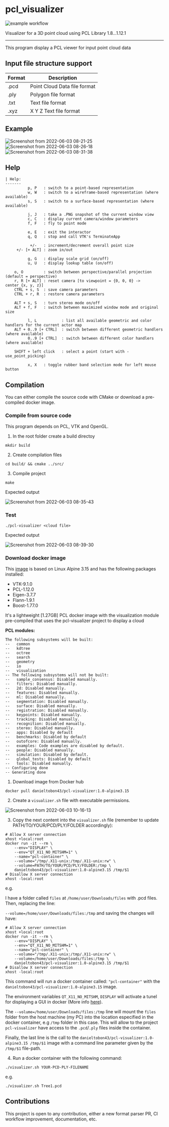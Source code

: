 # pcl_visualizer
![example workflow](https://github.com/danielTobon43/pcl_visualizer/actions/workflows/ci.yml/badge.svg?branch=master)

Visualizer for a 3D point cloud using PCL Library 1.8...1.12.1

----------------------

This program display a PCL viewer for input point cloud data

## Input file structure support
| Format      | Description |
| ----------- | ----------- |
| .pcd      | Point Cloud Data file format       |
| .ply   | Polygon file format        |
| .txt   | Text file format        |
| .xyz      | X Y Z Text file format       |


## Example
![Screenshot from 2022-06-03 08-21-25](https://user-images.githubusercontent.com/35694200/171862553-c287954b-1a58-4005-8831-c035924ee57f.png)
![Screenshot from 2022-06-03 08-26-18](https://user-images.githubusercontent.com/35694200/171863365-5e259039-7980-47fa-a4ef-34ac20e8db6d.png)
![Screenshot from 2022-06-03 08-31-38](https://user-images.githubusercontent.com/35694200/171864244-aac54f80-6bb0-4ec5-ab0c-e19f669163a1.png)

## Help
```
| Help:
-------
          p, P   : switch to a point-based representation
          w, W   : switch to a wireframe-based representation (where available)
          s, S   : switch to a surface-based representation (where available)

          j, J   : take a .PNG snapshot of the current window view
          c, C   : display current camera/window parameters
          f, F   : fly to point mode

          e, E   : exit the interactor
          q, Q   : stop and call VTK's TerminateApp

           +/-   : increment/decrement overall point size
     +/- [+ ALT] : zoom in/out 

          g, G   : display scale grid (on/off)
          u, U   : display lookup table (on/off)

    o, O         : switch between perspective/parallel projection (default = perspective)
    r, R [+ ALT] : reset camera [to viewpoint = {0, 0, 0} -> center_{x, y, z}]
    CTRL + s, S  : save camera parameters
    CTRL + r, R  : restore camera parameters

    ALT + s, S   : turn stereo mode on/off
    ALT + f, F   : switch between maximized window mode and original size

          l, L           : list all available geometric and color handlers for the current actor map
    ALT + 0..9 [+ CTRL]  : switch between different geometric handlers (where available)
          0..9 [+ CTRL]  : switch between different color handlers (where available)

    SHIFT + left click   : select a point (start with -use_point_picking)

          x, X   : toggle rubber band selection mode for left mouse button
```

## Compilation
You can either compile the source code with CMake or download a pre-compiled docker image.

### Compile from source code
This program depends on PCL, VTK and OpenGL.

1. In the root folder create a build directoy

```
mkdir build
```
2. Create compilation files
   
```
cd build/ && cmake ../src/
```
3. Compile project
   
```
make
```

Expected output

![Screenshot from 2022-06-03 08-35-43](https://user-images.githubusercontent.com/35694200/171864937-91aa8a3d-8bff-4f08-a3f8-d084a6243b5c.png)
       
        	 
### Test
```
./pcl-visualizer <cloud file> 
```
Expected output

![Screenshot from 2022-06-03 08-39-30](https://user-images.githubusercontent.com/35694200/171865601-c64efd17-a088-4f3f-afda-c62d20d04f93.png)

### Download docker image
This [image](https://hub.docker.com/r/danieltobon43/pcl-visualizer) is based on Linux Alpine 3.15 and has the following packages installed:

- VTK-9.1.0
- PCL-1.12.0
- Eigen-3.7.7
- Flann-1.9.1
- Boost-1.77.0

It's a lightweight [1.27GB] PCL docker image with the visualization module pre-compiled that uses the pcl-visualizer project to display a cloud

**PCL modules:**
```
The following subsystems will be built:
--   common
--   kdtree
--   octree
--   search
--   geometry
--   io
--   visualization
-- The following subsystems will not be built:
--   sample_consensus: Disabled manually.
--   filters: Disabled manually.
--   2d: Disabled manually.
--   features: Disabled manually.
--   ml: Disabled manually.
--   segmentation: Disabled manually.
--   surface: Disabled manually.
--   registration: Disabled manually.
--   keypoints: Disabled manually.
--   tracking: Disabled manually.
--   recognition: Disabled manually.
--   stereo: Disabled manually.
--   apps: Disabled by default
--   benchmarks: Disabled by default
--   outofcore: Disabled manually.
--   examples: Code examples are disabled by default.
--   people: Disabled manually.
--   simulation: Disabled by default.
--   global_tests: Disabled by default
--   tools: Disabled manually.
-- Configuring done
-- Generating done
```

1. Download image from Docker hub
```
docker pull danieltobon43/pcl-visualizer:1.0-alpine3.15
```

2. Create a `visualizer.sh` file with executable permissions.
   
![Screenshot from 2022-06-03 10-16-13](https://user-images.githubusercontent.com/35694200/171882906-75831bea-64f5-4cd6-9220-2d7a0ef46616.png)

3. Copy the next content into the `visualizer.sh` file (remember to update PATH/TO/YOUR/PCD/PLY/FOLDER accordingly):
```
# Allow X server connection
xhost +local:root
docker run -it --rm \
    --env="DISPLAY" \
    --env="QT_X11_NO_MITSHM=1" \
    --name="pcl-container" \
    --volume="/tmp/.X11-unix:/tmp/.X11-unix:rw" \
    --volume=PATH/TO/YOUR/PCD/PLY/FOLDER:/tmp \
    danieltobon43/pcl-visualizer:1.0-alpine3.15 /tmp/$1
# Disallow X server connection
xhost -local:root
```

e.g. 

I have a folder called `files` at `/home/user/Downloads/files` with .pcd files. Then, replacing the line:

`--volume=/home/user/Downloads/files:/tmp` and saving the changes will have:

```
# Allow X server connection
xhost +local:root
docker run -it --rm \
    --env="DISPLAY" \
    --env="QT_X11_NO_MITSHM=1" \
    --name="pcl-container" \
    --volume="/tmp/.X11-unix:/tmp/.X11-unix:rw" \
    --volume=/home/user/Downloads/files:/tmp \
    danieltobon43/pcl-visualizer:1.0-alpine3.15 /tmp/$1
# Disallow X server connection
xhost -local:root
```
This command will run a docker container called: `"pcl-container"` with the `danieltobon43/pcl-visualizer:1.0-alpine3.15` image. 

The environment variables `QT_X11_NO_MITSHM`, `DISPLAY` will activate a tunel for displaying a GUI in docker (More info [here](https://www.mit.edu/~arosinol/2019/08/06/Docker_Display_GUI_with_X_server/)).

The `--volume=/home/user/Downloads/files:/tmp` line will mount the `files` folder from the host machine (my PC) into the location especified in the docker container, e.g `/tmp` folder in this case. This will allow to the project `pcl-visualizer` have access to the `.pcd`/`.ply` files inside the container.

Finally, the last line is the call to the `danieltobon43/pcl-visualizer:1.0-alpine3.15 /tmp/$1` image with a command line parameter given by the `/tmp/$1` file-path.

4. Run a docker container with the following command:
```
./visualizer.sh YOUR-PCD-PLY-FILENAME
```

e.g. 
```
./visualizer.sh Tree1.pcd 
```

## Contributions
This project is open to any contribution, either a new format parser PR, CI workflow improvement, documentation, etc.